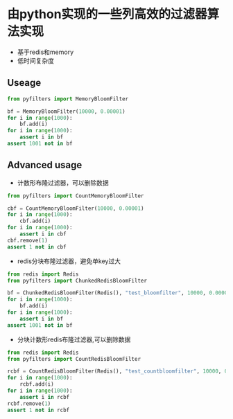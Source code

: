 # 由python实现的一些列高效的过滤器算法实现

- 基于redis和memory
- 低时间复杂度

## Useage

```python
from pyfilters import MemoryBloomFilter

bf = MemoryBloomFilter(10000, 0.00001)
for i in range(1000):
    bf.add(i)
for i in range(1000):
    assert i in bf
assert 1001 not in bf
```

## Advanced usage


- 计数形布隆过滤器，可以删除数据

```python
from pyfilters import CountMemoryBloomFilter

cbf = CountMemoryBloomFilter(10000, 0.00001)
for i in range(1000):
    cbf.add(i)
for i in range(1000):
    assert i in cbf
cbf.remove(1)
assert 1 not in cbf
```

- redis分块布隆过滤器，避免单key过大

```python
from redis import Redis
from pyfilters import ChunkedRedisBloomFilter

bf = ChunkedRedisBloomFilter(Redis(), "test_bloomfilter", 10000, 0.00001)
for i in range(1000):
    bf.add(i)
for i in range(1000):
    assert i in bf
assert 1001 not in bf
```


- 分块计数形redis布隆过滤器,可以删除数据

```python
from redis import Redis
from pyfilters import CountRedisBloomFilter

rcbf = CountRedisBloomFilter(Redis(), "test_countbloomfilter", 10000, 0.00001)
for i in range(1000):
    rcbf.add(i)
for i in range(1000):
    assert i in rcbf
rcbf.remove(1)
assert 1 not in rcbf
```